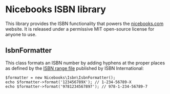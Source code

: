 # Nicebooks ISBN library

This library provides the ISBN functionality that powers the [nicebooks.com](http://nicebooks.com) website. It is released under a permissive MIT open-source license for anyone to use.

## IsbnFormatter

This class formats an ISBN number by adding hyphens at the proper places as defined by the [ISBN range file](https://www.isbn-international.org/range_file_generation) published by ISBN International:

    $formatter = new Nicebooks\Isbn\IsbnFormatter();
    echo $formatter->format('123456789X'); // 1-234-56789-X
    echo $formatter->format('9781234567897'); // 978-1-234-56789-7
